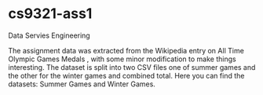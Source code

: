 # cs9321-ass1
Data Servies Engineering

The assignment data was extracted from the Wikipedia entry on All Time Olympic Games Medals , with some minor modification to make things interesting. The dataset is split into two CSV files one of summer games and the other for the winter games and combined total. Here you can find the datasets: Summer Games and Winter Games.
